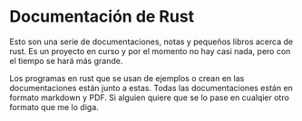 # Documentación de Rust
Esto son una serie de documentaciones, notas y pequeños libros acerca de rust. Es un proyecto en curso y por el momento no hay casi nada, pero con el tiempo se hará más grande.

Los programas en rust que se usan de ejemplos o crean en las documentaciones están junto a estas. Todas las documentaciones están en formato markdown y PDF. Si alguien quiere que se lo pase en cualqier otro formato que me lo diga.

